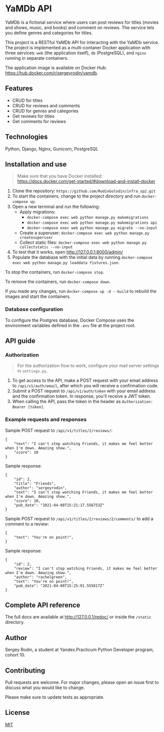 # YaMDb API

YaMDb is a fictional service where users can post reviews for titles (movies and shows, music, and books) and comment on reviews. The service lets you define genres and categories for titles.

This project is a RESTful YaMDb API for interacting with the YaMDb service. The project is implemented as a multi-contaner Docker application with three services: `web` (the application itself), `db` (PostgreSQL), and `nginx` running in separate containers.

The application image is available on Docker Hub: https://hub.docker.com/r/sergeyrodin/yamdb.

## Features

- CRUD for titles
- CRUD for reviews and comments
- CRUD for genres and categories
- Get reviews for titles
- Get comments for reviews

## Technologies

Python, Django, Nginx, Gunicorn, PostgreSQL

## Installation and use

> Make sure that you have Docker installed: https://docs.docker.com/get-started/#download-and-install-docker

1. Clone the repository: `https://github.com/RodinGolodin/infra_sp2.git`
2. To start the containers, change to the project directory and run `docker-compose up`.
3. Open a new terminal and run the following:
   - Apply migrations:
     - `docker-compose exec web python manage.py makemigrations`
     - `docker-compose exec web python manage.py makemigrations api`
     - `docker-compose exec web python manage.py migrate --no-input`
   - Create a superuser: `docker-compose exec web python manage.py createsuperuser`
   - Collect static files: `docker-compose exec web python manage.py collectstatic --no-input`
4. To test that it works, open http://127.0.0.1:8000/admin/
5. Populate the database with the initial data by running `docker-compose exec web python manage.py loaddata fixtures.json`.

To stop the containers, run `docker-compose stop`.

To remove the containers, run `docker-compose down`.

If you made any changes, run `docker-compose up -d --build` to rebuild the images and start the containers.

### Database configuration

To configure the Postgres database, Docker Compose uses the environment variables defined in the `.env` file at the project root.

## API guide

### Authorization

> For the authorization flow to work, configure your mail server settings in `settings.py`.

1. To get access to the API, make a POST request with your email address to `/api/v1/auth/email`, after which you will receive a confirmation code.
2. Submit a POST request to `/api/v1/auth/token` with your email address and the confirmation token. In response, you'll receive a JWT token.
3. When calling the API, pass the token in the header as `Authorization: Bearer [token]`.

### Example requests and responses

Sample POST request to `/api/v1/titles/2/reviews/`:

```
{
	"text": "I can't stop watching Friends, it makes me feel better when I'm down. Amazing show.",
	"score": 10
}
```

Sample response:

```
{
	"id": 2,
	"title": "Friends",
	"author": "sergeyrodin",
	"text": "I can't stop watching Friends, it makes me feel better when I'm down. Amazing show.",
	"score": 10,
	"pub_date": "2021-04-08T15:21:17.556753Z"
}
```

Sample POST request to `/api/v1/titles/2/reviews/2/comments/` to add a comment to a review:

```
{
	"text": "You're on point!",
}
```

Sample response:

```
{
	"id": 2,
	"review": "I can't stop watching Friends, it makes me feel better when I'm down. Amazing show.",
	"author": "rachelgreen",
	"text": "You're on point!",
	"pub_date": "2021-04-08T15:25:01.555817Z"
}
```

## Complete API reference

The full docs are available at http://127.0.0.1/redoc/ or inside the `/static` directory.

## Author

Sergey Rodin, a student at Yandex.Practicum Python Developer program, cohort 10.

## Contributing

Pull requests are welcome. For major changes, please open an issue first to discuss what you would like to change.

Please make sure to update tests as appropriate.

## License

[MIT](https://choosealicense.com/licenses/mit/)
